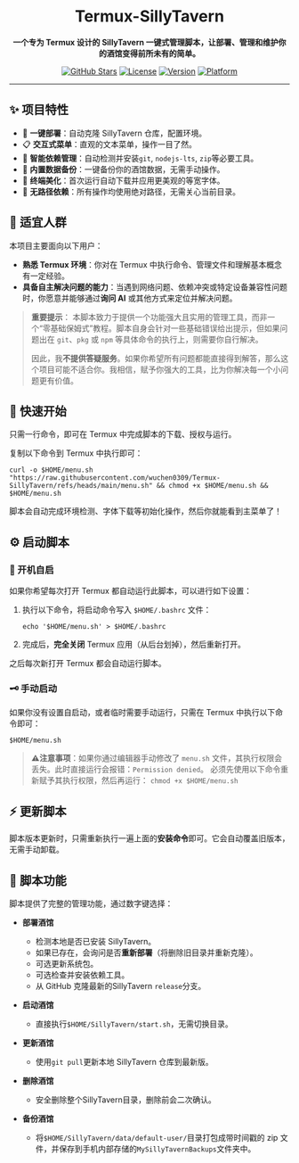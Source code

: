 <div align="center">

# Termux-SillyTavern

**一个专为 Termux 设计的 SillyTavern 一键式管理脚本，让部署、管理和维护你的酒馆变得前所未有的简单。**

[![GitHub Stars](https://img.shields.io/github/stars/wuchen0309/Termux-SillyTavern.svg?style=for-the-badge&logo=github)](https://github.com/wuchen0309/Termux-SillyTavern)
[![License](https://img.shields.io/badge/License-CC%20BY--NC--SA%204.0-blue.svg?style=for-the-badge)](https://github.com/wuchen0309/Termux-SillyTavern/blob/main/LICENSE)
[![Version](https://img.shields.io/badge/Version-2025.10.17-brightgreen.svg?style=for-the-badge)](https://github.com/wuchen0309/Termux-SillyTavern/blob/main/menu.sh)
[![Platform](https://img.shields.io/badge/Platform-Termux%20(Android)-orange.svg?style=for-the-badge&logo=android)](https://termux.dev/cn/index.html)

</div>

---

## ✨ 项目特性

- 🚀 **一键部署**：自动克隆 SillyTavern 仓库，配置环境。
- 📋 **交互式菜单**：直观的文本菜单，操作一目了然。
- 🔧 **智能依赖管理**：自动检测并安装`git`, `nodejs-lts`, `zip`等必要工具。
- 💾 **内置数据备份**：一键备份你的酒馆数据，无需手动操作。
- 🎨 **终端美化**：首次运行自动下载并应用更美观的等宽字体。
- 🧹 **无路径依赖**：所有操作均使用绝对路径，无需关心当前目录。

## 📝 适宜人群

本项目主要面向以下用户：

- **熟悉 Termux 环境**：你对在 Termux 中执行命令、管理文件和理解基本概念有一定经验。
- **具备自主解决问题的能力**：当遇到网络问题、依赖冲突或特定设备兼容性问题时，你愿意并能够通过**询问 AI** 或其他方式来定位并解决问题。

> **重要提示**：
> 本脚本致力于提供一个功能强大且实用的管理工具，而非一个“零基础保姆式”教程。脚本自身会针对一些基础错误给出提示，但如果问题出在 `git`、`pkg` 或 `npm` 等具体命令的执行上，则需要你自行解决。
>
> 因此，我**不提供答疑服务**。如果你希望所有问题都能直接得到解答，那么这个项目可能不适合你。我相信，赋予你强大的工具，比为你解决每一个小问题更有价值。

## 🚀 快速开始

只需一行命令，即可在 Termux 中完成脚本的下载、授权与运行。

复制以下命令到 Termux 中执行即可：

```
curl -o $HOME/menu.sh "https://raw.githubusercontent.com/wuchen0309/Termux-SillyTavern/refs/heads/main/menu.sh" && chmod +x $HOME/menu.sh && $HOME/menu.sh
```

脚本会自动完成环境检测、字体下载等初始化操作，然后你就能看到主菜单了！

## ⚙️ 启动脚本

### 🔑 开机自启

如果你希望每次打开 Termux 都自动运行此脚本，可以进行如下设置：

1.  执行以下命令，将启动命令写入 `$HOME/.bashrc` 文件：
    ```
    echo '$HOME/menu.sh' > $HOME/.bashrc
    ```
2.  完成后，**完全关闭** Termux 应用（从后台划掉），然后重新打开。

之后每次新打开 Termux 都会自动运行脚本。

### 🗝️ 手动启动

如果你没有设置自启动，或者临时需要手动运行，只需在 Termux 中执行以下命令即可：

```
$HOME/menu.sh
```
>**⚠️注意事项**：如果你通过编辑器手动修改了 `menu.sh` 文件，其执行权限会丢失。此时直接运行会报错：`Permission denied`。
>必须先使用以下命令重新赋予其执行权限，然后再运行：
>`chmod +x $HOME/menu.sh`

## ⚡ 更新脚本

脚本版本更新时，只需重新执行一遍上面的**安装命令**即可。它会自动覆盖旧版本，无需手动卸载。

## 📖 脚本功能

脚本提供了完整的管理功能，通过数字键选择：

- **部署酒馆**
  - 检测本地是否已安装 SillyTavern。
  - 如果已存在，会询问是否**重新部署**（将删除旧目录并重新克隆）。
  - 可选更新系统包。
  - 可选检查并安装依赖工具。
  - 从 GitHub 克隆最新的SillyTavern `release`分支。

- **启动酒馆**
  - 直接执行`$HOME/SillyTavern/start.sh`，无需切换目录。

- **更新酒馆**
  - 使用`git pull`更新本地 SillyTavern 仓库到最新版。

- **删除酒馆**
  - 安全删除整个SillyTavern目录，删除前会二次确认。

- **备份酒馆**
  - 将`$HOME/SillyTavern/data/default-user/`目录打包成带时间戳的 zip 文件，并保存到手机内部存储的`MySillyTavernBackups`文件夹中。
